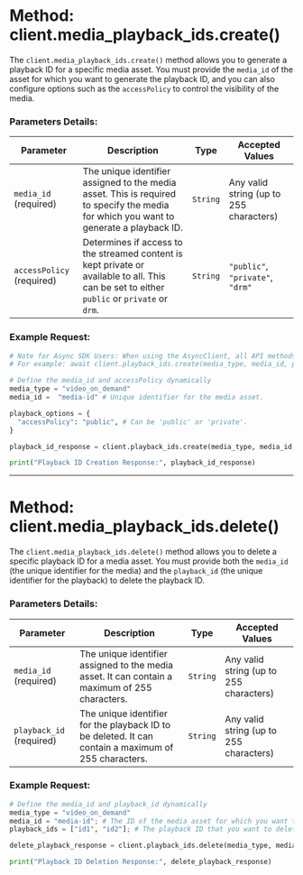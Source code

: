 # Method: client.media_playback_ids.create()

The `client.media_playback_ids.create()` method allows you to generate a playback ID for a specific media asset. You must provide the `media_id` of the asset for which you want to generate the playback ID, and you can also configure options such as the `accessPolicy` to control the visibility of the media.

### Parameters Details:

| **Parameter**             | **Description**                                                                                                                             | **Type** | **Accepted Values**                     |
| ------------------------- | ------------------------------------------------------------------------------------------------------------------------------------------- | -------- | --------------------------------------- |
| `media_id` (required)      | The unique identifier assigned to the media asset. This is required to specify the media for which you want to generate a playback ID.      | `String` | Any valid string (up to 255 characters) |
| `accessPolicy` (required) | Determines if access to the streamed content is kept private or available to all. This can be set to either `public` or `private` or `drm`. | `String` | `"public"`, `"private"`, `"drm"`        |

### Example Request:

```python
# Note for Async SDK Users: When using the AsyncClient, all API methods must be prefixed with the await keyword. 
# For example: await client.playback_ids.create(media_type, media_id, playback_options)

# Define the media_id and accessPolicy dynamically
media_type = "video_on_demand"
media_id =  "media-id" # Unique identifier for the media asset.

playback_options = {
  "accessPolicy": "public", # Can be 'public' or 'private'.
}

playback_id_response = client.playback_ids.create(media_type, media_id, playback_options)

print("Playback ID Creation Response:", playback_id_response)
```

---

# Method: client.media_playback_ids.delete()

The `client.media_playback_ids.delete()` method allows you to delete a specific playback ID for a media asset. You must provide both the `media_id` (the unique identifier for the media) and the `playback_id` (the unique identifier for the playback) to delete the playback ID.

### Parameters Details:

| **Parameter**           | **Description**                                                                                      | **Type** | **Accepted Values**                     |
| ----------------------- | ---------------------------------------------------------------------------------------------------- | -------- | --------------------------------------- |
| `media_id` (required)    | The unique identifier assigned to the media asset. It can contain a maximum of 255 characters.       | `String` | Any valid string (up to 255 characters) |
| `playback_id` (required) | The unique identifier for the playback ID to be deleted. It can contain a maximum of 255 characters. | `String` | Any valid string (up to 255 characters) |

### Example Request:

```python
# Define the media_id and playback_id dynamically
media_type = "video_on_demand"
media_id = "media-id"; # The ID of the media asset for which you want to delete the playback ID.
playback_ids = ["id1", "id2"]; # The playback ID that you want to delete.

delete_playback_response = client.playback_ids.delete(media_type, media_id, playback_ids)

print("Playback ID Deletion Response:", delete_playback_response)
```
